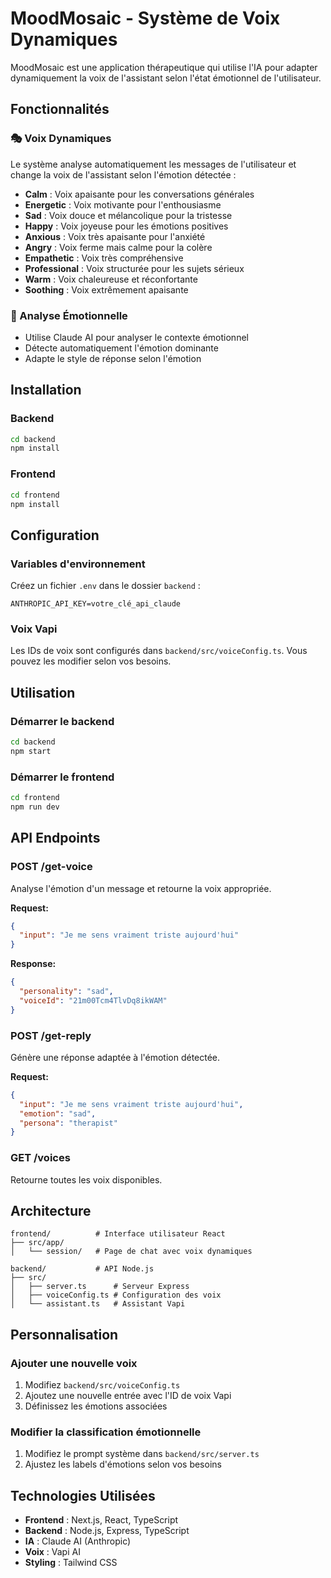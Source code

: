 # MoodMosaic - Système de Voix Dynamiques

MoodMosaic est une application thérapeutique qui utilise l'IA pour adapter dynamiquement la voix de l'assistant selon l'état émotionnel de l'utilisateur.

## Fonctionnalités

### 🎭 Voix Dynamiques
Le système analyse automatiquement les messages de l'utilisateur et change la voix de l'assistant selon l'émotion détectée :

- **Calm** : Voix apaisante pour les conversations générales
- **Energetic** : Voix motivante pour l'enthousiasme
- **Sad** : Voix douce et mélancolique pour la tristesse
- **Happy** : Voix joyeuse pour les émotions positives
- **Anxious** : Voix très apaisante pour l'anxiété
- **Angry** : Voix ferme mais calme pour la colère
- **Empathetic** : Voix très compréhensive
- **Professional** : Voix structurée pour les sujets sérieux
- **Warm** : Voix chaleureuse et réconfortante
- **Soothing** : Voix extrêmement apaisante

### 🤖 Analyse Émotionnelle
- Utilise Claude AI pour analyser le contexte émotionnel
- Détecte automatiquement l'émotion dominante
- Adapte le style de réponse selon l'émotion

## Installation

### Backend
```bash
cd backend
npm install
```

### Frontend
```bash
cd frontend
npm install
```

## Configuration

### Variables d'environnement
Créez un fichier `.env` dans le dossier `backend` :
```env
ANTHROPIC_API_KEY=votre_clé_api_claude
```

### Voix Vapi
Les IDs de voix sont configurés dans `backend/src/voiceConfig.ts`. Vous pouvez les modifier selon vos besoins.

## Utilisation

### Démarrer le backend
```bash
cd backend
npm start
```

### Démarrer le frontend
```bash
cd frontend
npm run dev
```

## API Endpoints

### POST /get-voice
Analyse l'émotion d'un message et retourne la voix appropriée.

**Request:**
```json
{
  "input": "Je me sens vraiment triste aujourd'hui"
}
```

**Response:**
```json
{
  "personality": "sad",
  "voiceId": "21m00Tcm4TlvDq8ikWAM"
}
```

### POST /get-reply
Génère une réponse adaptée à l'émotion détectée.

**Request:**
```json
{
  "input": "Je me sens vraiment triste aujourd'hui",
  "emotion": "sad",
  "persona": "therapist"
}
```

### GET /voices
Retourne toutes les voix disponibles.

## Architecture

```
frontend/          # Interface utilisateur React
├── src/app/
│   └── session/   # Page de chat avec voix dynamiques

backend/           # API Node.js
├── src/
│   ├── server.ts      # Serveur Express
│   ├── voiceConfig.ts # Configuration des voix
│   └── assistant.ts   # Assistant Vapi
```

## Personnalisation

### Ajouter une nouvelle voix
1. Modifiez `backend/src/voiceConfig.ts`
2. Ajoutez une nouvelle entrée avec l'ID de voix Vapi
3. Définissez les émotions associées

### Modifier la classification émotionnelle
1. Modifiez le prompt système dans `backend/src/server.ts`
2. Ajustez les labels d'émotions selon vos besoins

## Technologies Utilisées

- **Frontend** : Next.js, React, TypeScript
- **Backend** : Node.js, Express, TypeScript
- **IA** : Claude AI (Anthropic)
- **Voix** : Vapi AI
- **Styling** : Tailwind CSS 
